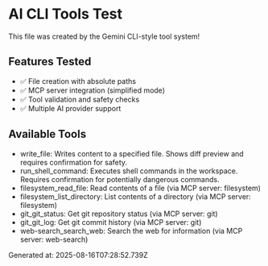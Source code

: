 # AI CLI Tools Test

This file was created by the Gemini CLI-style tool system!

## Features Tested
- ✅ File creation with absolute paths
- ✅ MCP server integration (simplified mode)
- ✅ Tool validation and safety checks
- ✅ Multiple AI provider support

## Available Tools
- write_file: Writes content to a specified file. Shows diff preview and requires confirmation for safety.
- run_shell_command: Executes shell commands in the workspace. Requires confirmation for potentially dangerous commands.
- filesystem_read_file: Read contents of a file (via MCP server: filesystem)
- filesystem_list_directory: List contents of a directory (via MCP server: filesystem)
- git_git_status: Get git repository status (via MCP server: git)
- git_git_log: Get git commit history (via MCP server: git)
- web-search_search_web: Search the web for information (via MCP server: web-search)

Generated at: 2025-08-16T07:28:52.739Z
